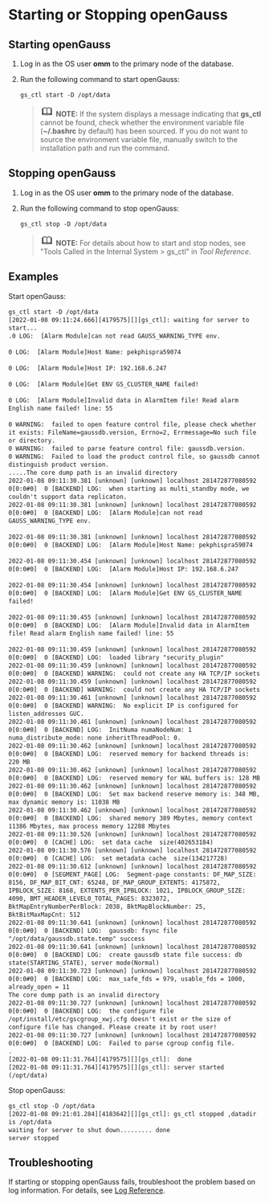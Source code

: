 # Starting or Stopping openGauss<a name="EN-US_TOPIC_0289897005"></a>

## Starting openGauss<a name="en-us_topic_0283140572_en-us_topic_0237088789_en-us_topic_0059777680_se84dd72782a34e9b8b1fb962d2842afa"></a>

1.  Log in as the OS user  **omm**  to the primary node of the database.
2.  Run the following command to start openGauss:

    ```
    gs_ctl start -D /opt/data
    ```

    >![](public_sys-resources/icon-note.gif) **NOTE:** 
    >If the system displays a message indicating that  **gs\_ctl**  cannot be found, check whether the environment variable file \(**\~/.bashrc**  by default\) has been sourced. If you do not want to source the environment variable file, manually switch to the installation path and run the command.


## Stopping openGauss<a name="en-us_topic_0283140572_en-us_topic_0237088789_section785041010214"></a>

1.  Log in as the OS user  **omm**  to the primary node of the database.
2.  Run the following command to stop openGauss:

    ```
    gs_ctl stop -D /opt/data
    ```

    >![](public_sys-resources/icon-note.gif) **NOTE:** 
    >For details about how to start and stop nodes, see "Tools Called in the Internal System \> gs\_ctl" in *Tool Reference*.


## Examples<a name="en-us_topic_0283140572_en-us_topic_0237088789_en-us_topic_0059777680_s8c57591e1a444d5ea91a783a1a2b74c5"></a>

Start openGauss:

```
gs_ctl start -D /opt/data
[2022-01-08 09:11:24.666][4179575][][gs_ctl]: waiting for server to start...
.0 LOG:  [Alarm Module]can not read GAUSS_WARNING_TYPE env.

0 LOG:  [Alarm Module]Host Name: pekphispra59074

0 LOG:  [Alarm Module]Host IP: 192.168.6.247

0 LOG:  [Alarm Module]Get ENV GS_CLUSTER_NAME failed!

0 LOG:  [Alarm Module]Invalid data in AlarmItem file! Read alarm English name failed! line: 55

0 WARNING:  failed to open feature control file, please check whether it exists: FileName=gaussdb.version, Errno=2, Errmessage=No such file or directory.
0 WARNING:  failed to parse feature control file: gaussdb.version.
0 WARNING:  Failed to load the product control file, so gaussdb cannot distinguish product version.
.....The core dump path is an invalid directory
2022-01-08 09:11:30.381 [unknown] [unknown] localhost 281472877080592 0[0:0#0]  0 [BACKEND] LOG:  when starting as multi_standby mode, we couldn't support data replicaton.
2022-01-08 09:11:30.381 [unknown] [unknown] localhost 281472877080592 0[0:0#0]  0 [BACKEND] LOG:  [Alarm Module]can not read GAUSS_WARNING_TYPE env.

2022-01-08 09:11:30.381 [unknown] [unknown] localhost 281472877080592 0[0:0#0]  0 [BACKEND] LOG:  [Alarm Module]Host Name: pekphispra59074

2022-01-08 09:11:30.454 [unknown] [unknown] localhost 281472877080592 0[0:0#0]  0 [BACKEND] LOG:  [Alarm Module]Host IP: 192.168.6.247

2022-01-08 09:11:30.454 [unknown] [unknown] localhost 281472877080592 0[0:0#0]  0 [BACKEND] LOG:  [Alarm Module]Get ENV GS_CLUSTER_NAME failed!

2022-01-08 09:11:30.455 [unknown] [unknown] localhost 281472877080592 0[0:0#0]  0 [BACKEND] LOG:  [Alarm Module]Invalid data in AlarmItem file! Read alarm English name failed! line: 55

2022-01-08 09:11:30.459 [unknown] [unknown] localhost 281472877080592 0[0:0#0]  0 [BACKEND] LOG:  loaded library "security_plugin"
2022-01-08 09:11:30.459 [unknown] [unknown] localhost 281472877080592 0[0:0#0]  0 [BACKEND] WARNING:  could not create any HA TCP/IP sockets
2022-01-08 09:11:30.459 [unknown] [unknown] localhost 281472877080592 0[0:0#0]  0 [BACKEND] WARNING:  could not create any HA TCP/IP sockets
2022-01-08 09:11:30.461 [unknown] [unknown] localhost 281472877080592 0[0:0#0]  0 [BACKEND] WARNING:  No explicit IP is configured for listen_addresses GUC.
2022-01-08 09:11:30.461 [unknown] [unknown] localhost 281472877080592 0[0:0#0]  0 [BACKEND] LOG:  InitNuma numaNodeNum: 1 numa_distribute_mode: none inheritThreadPool: 0.
2022-01-08 09:11:30.462 [unknown] [unknown] localhost 281472877080592 0[0:0#0]  0 [BACKEND] LOG:  reserved memory for backend threads is: 220 MB
2022-01-08 09:11:30.462 [unknown] [unknown] localhost 281472877080592 0[0:0#0]  0 [BACKEND] LOG:  reserved memory for WAL buffers is: 128 MB
2022-01-08 09:11:30.462 [unknown] [unknown] localhost 281472877080592 0[0:0#0]  0 [BACKEND] LOG:  Set max backend reserve memory is: 348 MB, max dynamic memory is: 11038 MB
2022-01-08 09:11:30.462 [unknown] [unknown] localhost 281472877080592 0[0:0#0]  0 [BACKEND] LOG:  shared memory 389 Mbytes, memory context 11386 Mbytes, max process memory 12288 Mbytes
2022-01-08 09:11:30.526 [unknown] [unknown] localhost 281472877080592 0[0:0#0]  0 [CACHE] LOG:  set data cache  size(402653184)
2022-01-08 09:11:30.576 [unknown] [unknown] localhost 281472877080592 0[0:0#0]  0 [CACHE] LOG:  set metadata cache  size(134217728)
2022-01-08 09:11:30.612 [unknown] [unknown] localhost 281472877080592 0[0:0#0]  0 [SEGMENT_PAGE] LOG:  Segment-page constants: DF_MAP_SIZE: 8156, DF_MAP_BIT_CNT: 65248, DF_MAP_GROUP_EXTENTS: 4175872, IPBLOCK_SIZE: 8168, EXTENTS_PER_IPBLOCK: 1021, IPBLOCK_GROUP_SIZE: 4090, BMT_HEADER_LEVEL0_TOTAL_PAGES: 8323072, BktMapEntryNumberPerBlock: 2038, BktMapBlockNumber: 25, BktBitMaxMapCnt: 512
2022-01-08 09:11:30.641 [unknown] [unknown] localhost 281472877080592 0[0:0#0]  0 [BACKEND] LOG:  gaussdb: fsync file "/opt/data/gaussdb.state.temp" success
2022-01-08 09:11:30.641 [unknown] [unknown] localhost 281472877080592 0[0:0#0]  0 [BACKEND] LOG:  create gaussdb state file success: db state(STARTING_STATE), server mode(Normal)
2022-01-08 09:11:30.723 [unknown] [unknown] localhost 281472877080592 0[0:0#0]  0 [BACKEND] LOG:  max_safe_fds = 979, usable_fds = 1000, already_open = 11
The core dump path is an invalid directory
2022-01-08 09:11:30.727 [unknown] [unknown] localhost 281472877080592 0[0:0#0]  0 [BACKEND] LOG:  the configure file /opt/install/etc/gscgroup_xwj.cfg doesn't exist or the size of configure file has changed. Please create it by root user!
2022-01-08 09:11:30.727 [unknown] [unknown] localhost 281472877080592 0[0:0#0]  0 [BACKEND] LOG:  Failed to parse cgroup config file.
.
[2022-01-08 09:11:31.764][4179575][][gs_ctl]:  done
[2022-01-08 09:11:31.764][4179575][][gs_ctl]: server started (/opt/data)

```

Stop openGauss:

```
gs_ctl stop -D /opt/data
[2022-01-08 09:21:01.284][4183642][][gs_ctl]: gs_ctl stopped ,datadir is /opt/data
waiting for server to shut down......... done
server stopped
```

## Troubleshooting<a name="en-us_topic_0283140572_en-us_topic_0237088789_en-us_topic_0059777680_se86cdadb17ce4b5fbec281adaf1ccc92"></a>

If starting or stopping openGauss fails, troubleshoot the problem based on log information. For details, see  [Log Reference](log-reference.md).
